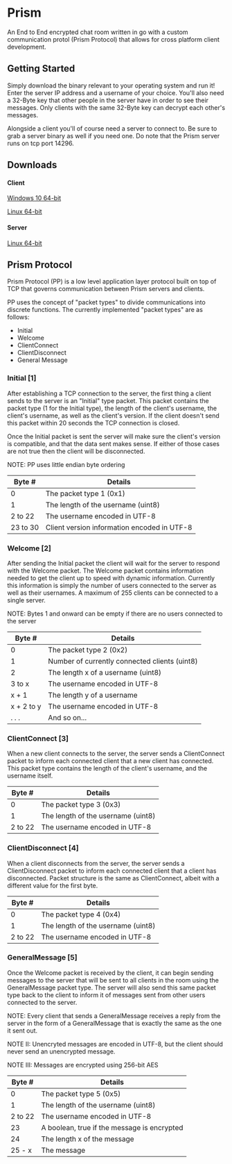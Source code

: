 # Prism

An End to End encrypted chat room written in go with a custom communication protol (Prism Protocol) that allows for cross platform client development.

## Getting Started

Simply download the binary relevant to your operating system and run it!
Enter the server IP address and a username of your choice. You'll also need a 32-Byte key that other people in the server have in order to see their messages. Only clients with the same 32-Byte key can decrypt each other's messages.

Alongside a client you'll of course need a server to connect to. Be sure to grab a server binary as well if you need one. Do note that the Prism server runs on tcp port 14296.

## Downloads

#### Client

[Windows 10 64-bit](https://github.com/joshua-isak/Prism/blob/master/prism-client/prism-client.exe)

[Linux 64-bit](https://github.com/joshua-isak/Prism/blob/master/prism-client/prism-client)

#### Server

[Linux 64-bit](https://github.com/joshua-isak/Prism/blob/master/prism-server/prism-server)

## Prism Protocol

Prism Protocol (PP) is a low level application layer protocol built on top of TCP that governs communication between Prism servers and clients.

PP uses the concept of "packet types" to divide communications into discrete functions. The currently implemented "packet types" are as follows:

- Initial
- Welcome
- ClientConnect
- ClientDisconnect
- General Message

### Initial [1]

After establishing a TCP connection to the server, the first thing a client sends to the server is an "Initial" type packet. This packet contains the packet type (1 for the Initial type), the length of the client's username, the client's username, as well as the client's version. If the client doesn't send this packet within 20 seconds the TCP connection is closed.

Once the Initial packet is sent the server will make sure the client's version is compatible, and that the data sent makes sense. If either of those cases are not true then the client will be disconnected.

NOTE: PP uses little endian byte ordering

| Byte # | Details |
| ------ | ------- |
| 0 | The packet type 1 (0x1) |
| 1 | The length of the username (uint8) |
| 2 to 22 | The username encoded in UTF-8 |
| 23 to 30 | Client version information encoded in UTF-8 |

### Welcome [2]

After sending the Initial packet the client will wait for the server to respond with the Welcome packet. The Welcome packet contains information needed to get the client up to speed with dynamic information. Currently this information is simply the number of users connected to the server as well as their usernames. A maximum of 255 clients can be connected to a single server.

NOTE: Bytes 1 and onward can be empty if there are no users connected to the server

| Byte # | Details |
| ------ | ------- |
| 0 | The packet type 2 (0x2) |
| 1 | Number of currently connected clients (uint8) |
| 2 | The length x of a username (uint8) |
| 3 to x | The username encoded in UTF-8 |
| x + 1 | The length y of a username |
|x + 2 to y | The username encoded in UTF-8 |
| . . . | And so on... |

### ClientConnect [3]

When a new client connects to the server, the server sends a ClientConnect packet to inform each connected client that a new client has connected. This packet type contains the length of the client's username, and the username itself.

| Byte # | Details |
| ------ | ------- |
| 0 | The packet type 3 (0x3) |
| 1 | The length of the username (uint8) |
| 2 to 22 | The username encoded in UTF-8 |

### ClientDisconnect [4]

When a client disconnects from the server, the server sends a ClientDisconnect packet to inform each connected client that a client has disconnected. Packet structure is the same as ClientConnect, albeit with a different value for the first byte.

| Byte # | Details |
| ------ | ------- |
| 0 | The packet type 4 (0x4) |
| 1 | The length of the username (uint8) |
| 2 to 22| The username encoded in UTF-8 |

### GeneralMessage [5]

Once the Welcome packet is received by the client, it can begin sending messages to the server that will be sent to all clients in the room using the GeneralMessage packet type. The server will also send this same packet type back to the client to inform it of messages sent from other users connected to the server.

NOTE: Every client that sends a GeneralMessage receives a reply from the server in the form of a GeneralMessage that is exactly the same as the one it sent out.

NOTE II: Unencryted messages are encoded in UTF-8, but the client should never send an unencrypted message.

NOTE III: Messages are encrypted using 256-bit AES

| Byte # | Details |
| ------ | ------- |
| 0 | The packet type 5 (0x5) |
| 1 | The length of the username (uint8) |
| 2 to 22 | The username encoded in UTF-8 |
| 23 | A boolean, true if the message is encrypted |
| 24 | The length x of the message |
| 25 - x | The message